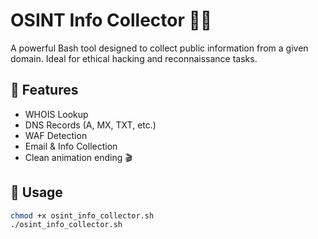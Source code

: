 # OSINT Info Collector 🕵️‍♂️

A powerful Bash tool designed to collect public information from a given domain. Ideal for ethical hacking and reconnaissance tasks.

## 🔧 Features

- WHOIS Lookup
- DNS Records (A, MX, TXT, etc.)
- WAF Detection
- Email & Info Collection
- Clean animation ending 🎬

## 🚀 Usage

```bash
chmod +x osint_info_collector.sh
./osint_info_collector.sh
